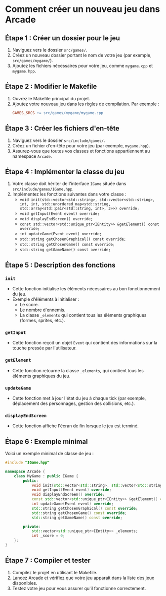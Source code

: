 # Comment créer un nouveau jeu dans Arcade

## Étape 1 : Créer un dossier pour le jeu
1. Naviguez vers le dossier `src/games/`.
2. Créez un nouveau dossier portant le nom de votre jeu (par exemple, `src/games/mygame/`).
3. Ajoutez les fichiers nécessaires pour votre jeu, comme `mygame.cpp` et `mygame.hpp`.

## Étape 2 : Modifier le Makefile
1. Ouvrez le Makefile principal du projet.
2. Ajoutez votre nouveau jeu dans les règles de compilation. Par exemple :
   ```makefile
   GAMES_SRCS += src/games/mygame/mygame.cpp
   ```

## Étape 3 : Créer les fichiers d'en-tête
1. Naviguez vers le dossier `src/include/games/`.
2. Créez un fichier d'en-tête pour votre jeu (par exemple, `mygame.hpp`).
3. Assurez-vous que toutes vos classes et fonctions appartiennent au namespace `Arcade`.

## Étape 4 : Implémenter la classe du jeu
1. Votre classe doit hériter de l'interface `IGame` située dans `src/include/games/IGame.hpp`.
2. Implémentez les fonctions suivantes dans votre classe :
   - `void init(std::vector<std::string>, std::vector<std::string>, int, int, std::unordered_map<std::string, std::array<std::pair<std::string, int>, 3>>) override;`
   - `void getInput(Event event) override;`
   - `void displayEndScreen() override;`
   - `const std::vector<std::unique_ptr<IEntity>> &getElement() const override;`
   - `int updateGame(Event event) override;`
   - `std::string getChosenGraphical() const override;`
   - `std::string getChosenGame() const override;`
   - `std::string getGameName() const override;`

## Étape 5 : Description des fonctions
### `init`
- Cette fonction initialise les éléments nécessaires au bon fonctionnement du jeu.
- Exemple d'éléments à initialiser :
  - Le score.
  - Le nombre d'ennemis.
  - La classe `_elements` qui contient tous les éléments graphiques (formes, sprites, etc.).

### `getInput`
- Cette fonction reçoit un objet `Event` qui contient des informations sur la touche pressée par l'utilisateur.

### `getElement`
- Cette fonction retourne la classe `_elements`, qui contient tous les éléments graphiques du jeu.

### `updateGame`
- Cette fonction met à jour l'état du jeu à chaque tick (par exemple, déplacement des personnages, gestion des collisions, etc.).

### `displayEndScreen`
- Cette fonction affiche l'écran de fin lorsque le jeu est terminé.

## Étape 6 : Exemple minimal
Voici un exemple minimal de classe de jeu :
```cpp
#include "IGame.hpp"

namespace Arcade {
    class MyGame : public IGame {
        public:
            void init(std::vector<std::string>, std::vector<std::string>, int, int, std::unordered_map<std::string, std::array<std::pair<std::string, int>, 3>>) override;
            void getInput(Event event) override;
            void displayEndScreen() override;
            const std::vector<std::unique_ptr<IEntity>> &getElement() const override;
            int updateGame(Event event) override;
            std::string getChosenGraphical() const override;
            std::string getChosenGame() const override;
            std::string getGameName() const override;

        private:
            std::vector<std::unique_ptr<IEntity>> _elements;
            int _score = 0;
    };
}
```

## Étape 7 : Compiler et tester
1. Compilez le projet en utilisant le Makefile.
2. Lancez Arcade et vérifiez que votre jeu apparaît dans la liste des jeux disponibles.
3. Testez votre jeu pour vous assurer qu'il fonctionne correctement.
